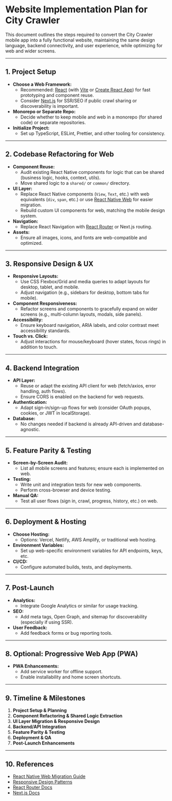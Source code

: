 # Website Implementation Plan for City Crawler

This document outlines the steps required to convert the City Crawler mobile app into a fully functional website, maintaining the same design language, backend connectivity, and user experience, while optimizing for web and wider screens.

---

## 1. Project Setup

- **Choose a Web Framework:**
  - Recommended: [React](https://react.dev/) (with [Vite](https://vitejs.dev/) or [Create React App](https://create-react-app.dev/)) for fast prototyping and component reuse.
  - Consider [Next.js](https://nextjs.org/) for SSR/SEO if public crawl sharing or discoverability is important.
- **Monorepo or Separate Repo:**
  - Decide whether to keep mobile and web in a monorepo (for shared code) or separate repositories.
- **Initialize Project:**
  - Set up TypeScript, ESLint, Prettier, and other tooling for consistency.

---

## 2. Codebase Refactoring for Web

- **Component Reuse:**
  - Audit existing React Native components for logic that can be shared (business logic, hooks, context, utils).
  - Move shared logic to a `shared/` or `common/` directory.
- **UI Layer:**
  - Replace React Native components (`View`, `Text`, etc.) with web equivalents (`div`, `span`, etc.) or use [React Native Web](https://necolas.github.io/react-native-web/) for easier migration.
  - Rebuild custom UI components for web, matching the mobile design system.
- **Navigation:**
  - Replace React Navigation with [React Router](https://reactrouter.com/) or Next.js routing.
- **Assets:**
  - Ensure all images, icons, and fonts are web-compatible and optimized.

---

## 3. Responsive Design & UX

- **Responsive Layouts:**
  - Use CSS Flexbox/Grid and media queries to adapt layouts for desktop, tablet, and mobile.
  - Adjust navigation (e.g., sidebars for desktop, bottom tabs for mobile).
- **Component Responsiveness:**
  - Refactor screens and components to gracefully expand on wider screens (e.g., multi-column layouts, modals, side panels).
- **Accessibility:**
  - Ensure keyboard navigation, ARIA labels, and color contrast meet accessibility standards.
- **Touch vs. Click:**
  - Adjust interactions for mouse/keyboard (hover states, focus rings) in addition to touch.

---

## 4. Backend Integration

- **API Layer:**
  - Reuse or adapt the existing API client for web (fetch/axios, error handling, auth flows).
  - Ensure CORS is enabled on the backend for web requests.
- **Authentication:**
  - Adapt sign-in/sign-up flows for web (consider OAuth popups, cookies, or JWT in localStorage).
- **Database:**
  - No changes needed if backend is already API-driven and database-agnostic.

---

## 5. Feature Parity & Testing

- **Screen-by-Screen Audit:**
  - List all mobile screens and features; ensure each is implemented on web.
- **Testing:**
  - Write unit and integration tests for new web components.
  - Perform cross-browser and device testing.
- **Manual QA:**
  - Test all user flows (sign in, crawl, progress, history, etc.) on web.

---

## 6. Deployment & Hosting

- **Choose Hosting:**
  - Options: Vercel, Netlify, AWS Amplify, or traditional web hosting.
- **Environment Variables:**
  - Set up web-specific environment variables for API endpoints, keys, etc.
- **CI/CD:**
  - Configure automated builds, tests, and deployments.

---

## 7. Post-Launch

- **Analytics:**
  - Integrate Google Analytics or similar for usage tracking.
- **SEO:**
  - Add meta tags, Open Graph, and sitemap for discoverability (especially if using SSR).
- **User Feedback:**
  - Add feedback forms or bug reporting tools.

---

## 8. Optional: Progressive Web App (PWA)

- **PWA Enhancements:**
  - Add service worker for offline support.
  - Enable installability and home screen shortcuts.

---

## 9. Timeline & Milestones

1. **Project Setup & Planning**
2. **Component Refactoring & Shared Logic Extraction**
3. **UI Layer Migration & Responsive Design**
4. **Backend/API Integration**
5. **Feature Parity & Testing**
6. **Deployment & QA**
7. **Post-Launch Enhancements**

---

## 10. References

- [React Native Web Migration Guide](https://necolas.github.io/react-native-web/docs/migration/)
- [Responsive Design Patterns](https://css-tricks.com/snippets/css/media-queries-for-standard-devices/)
- [React Router Docs](https://reactrouter.com/)
- [Next.js Docs](https://nextjs.org/docs) 